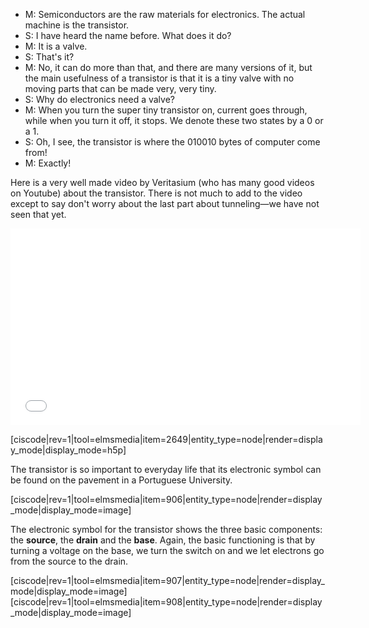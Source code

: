 - M: Semiconductors are the raw materials for electronics. The actual machine is the transistor.
- S: I have heard the name before. What does it do?
- M: It is a valve.
- S: That's it?
- M: No, it can do more than that, and there are many versions of it, but the main usefulness of a transistor is that it is a tiny valve with no moving parts that can be made very, very tiny.
- S: Why do electronics need a valve?
- M: When you turn the super tiny transistor on, current goes through, while when you turn it off, it stops. We denote these two states by a 0 or a 1.
- S: Oh, I see, the transistor is where the 010010 bytes of computer come from!
- M: Exactly!

Here is a very well made video by Veritasium (who has many good videos on Youtube) about the transistor. There is not much to add to the video except to say don't worry about the last part about tunneling—we have not seen that yet.

 <iframe allowfullscreen="" frameborder="0" height="315" src="//www.youtube.com/embed/IcrBqCFLHIY?rel=0" width="560"> </iframe>

[ciscode|rev=1|tool=elmsmedia|item=2649|entity_type=node|render=display_mode|display_mode=h5p]

The transistor is so important to everyday life that its electronic symbol can be found on the pavement in a Portuguese University.

[ciscode|rev=1|tool=elmsmedia|item=906|entity_type=node|render=display_mode|display_mode=image]

The electronic symbol for the transistor shows the three basic components: the **source**, the **drain** and the **base**. Again, the basic functioning is that by turning a voltage on the base, we turn the switch on and we let electrons go from the source to the drain.

[ciscode|rev=1|tool=elmsmedia|item=907|entity_type=node|render=display_mode|display_mode=image]
[ciscode|rev=1|tool=elmsmedia|item=908|entity_type=node|render=display_mode|display_mode=image]
